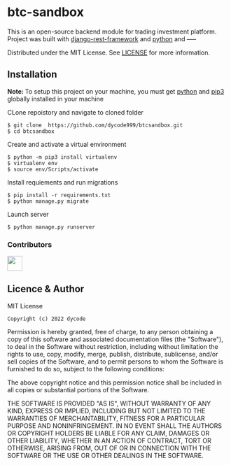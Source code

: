 # btc-sandbox
This is an open-source backend module for trading investment platform. Project was built with [django-rest-framework](https://www.django-rest-framework.org/) and [python](https://www.python.org/downloads/) and &#8211;&#8211;&#8211;


Distributed under the MIT License. See
[LICENSE](https://en.wikipedia.org/wiki/MIT_License) for more information.

## Installation

<b>Note: </b>To setup this project on your machine, you must get [python](https://www.python.org/downloads/) and [pip3](https://pip.pypa.io/en/stable/installation/) globally installed in your machine


CLone repoistory and navigate to cloned folder

    $ git clone  https://github.com/dycode999/btcsandbox.git
    $ cd btcsandbox

Create and activate a virtual environment

    $ python -m pip3 install virtualenv
    $ virtualenv env
    $ source env/Scripts/activate

Install requiements and run migrations

    $ pip install -r requirements.txt
    $ python manage.py migrate

Launch server

    $ python manage.py runserver


### Contributors
<a href="https://github.com/dycode999/btcsandbox/graphs/contributors">
  <img src="https://contrib.rocks/image?repo=dycode999/btcsandbox" height="34"/>
</a>
<br>

## Licence & Author
MIT License

`Copyright (c) 2022 dycode`

Permission is hereby granted, free of charge, to any person obtaining a copy
of this software and associated documentation files (the "Software"), to deal
in the Software without restriction, including without limitation the rights
to use, copy, modify, merge, publish, distribute, sublicense, and/or sell
copies of the Software, and to permit persons to whom the Software is
furnished to do so, subject to the following conditions:

The above copyright notice and this permission notice shall be included in all
copies or substantial portions of the Software.

THE SOFTWARE IS PROVIDED "AS IS", WITHOUT WARRANTY OF ANY KIND, EXPRESS OR
IMPLIED, INCLUDING BUT NOT LIMITED TO THE WARRANTIES OF MERCHANTABILITY,
FITNESS FOR A PARTICULAR PURPOSE AND NONINFRINGEMENT. IN NO EVENT SHALL THE
AUTHORS OR COPYRIGHT HOLDERS BE LIABLE FOR ANY CLAIM, DAMAGES OR OTHER
LIABILITY, WHETHER IN AN ACTION OF CONTRACT, TORT OR OTHERWISE, ARISING FROM,
OUT OF OR IN CONNECTION WITH THE SOFTWARE OR THE USE OR OTHER DEALINGS IN THE
SOFTWARE.